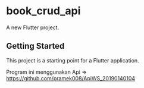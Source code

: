 # book_crud_api

A new Flutter project.

## Getting Started

This project is a starting point for a Flutter application.

Program ini menggunakan Api => https://github.com/pramek008/ApiWS_20190140104
